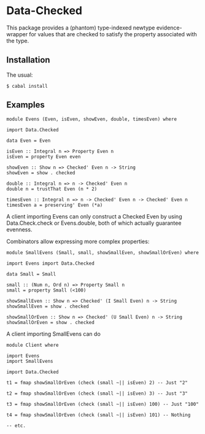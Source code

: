 Data-Checked
============
This package provides a (phantom) type-indexed newtype evidence-wrapper for
values that are checked to satisfy the property associated with the type. 

Installation
------------
The usual:

	$ cabal install

Examples
--------

```
module Evens (Even, isEven, showEven, double, timesEven) where

import Data.Checked

data Even = Even

isEven :: Integral n => Property Even n
isEven = property Even even

showEven :: Show n => Checked' Even n -> String
showEven = show . checked

double :: Integral n => n -> Checked' Even n
double n = trustThat Even (n * 2)

timesEven :: Integral n => n -> Checked' Even n -> Checked' Even n
timesEven a = preserving' Even (*a)
```

A client importing Evens can only construct a Checked Even by using
Data.Check.check or Evens.double, both of which actually guarantee
evenness.

Combinators allow expressing more complex properties:

```
module SmallEvens (Small, small, showSmallEven, showSmallOrEven) where

import Evens import Data.Checked

data Small = Small

small :: (Num n, Ord n) => Property Small n
small = property Small (<100)

showSmallEven :: Show n => Checked' (I Small Even) n -> String
showSmallEven = show . checked

showSmallOrEven :: Show n => Checked' (U Small Even) n -> String
showSmallOrEven = show . checked
```

A client importing SmallEvens can do

```
module Client where

import Evens
import SmallEvens

import Data.Checked

t1 = fmap showSmallOrEven (check (small ~|| isEven) 2) -- Just "2"

t2 = fmap showSmallOrEven (check (small ~|| isEven) 3) -- Just "3"

t3 = fmap showSmallOrEven (check (small ~|| isEven) 100) -- Just "100"

t4 = fmap showSmallOrEven (check (small ~|| isEven) 101) -- Nothing

-- etc.

```

